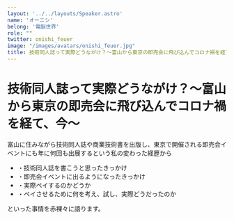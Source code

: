 ```yaml
---
layout: '../../layouts/Speaker.astro'
name: 'オーニシ'
belong: '電脳世界'
role: ""
twitter: onishi_feuer
image: "/images/avatars/onishi_feuer.jpg"
title: 技術同人誌って実際どうながけ？～富山から東京の即売会に飛び込んでコロナ禍を経て、今～
---
```


# 技術同人誌って実際どうながけ？～富山から東京の即売会に飛び込んでコロナ禍を経て、今～

富山に住みながら技術同人誌や商業技術書を出版し、東京で開催される即売会イベントにも年に何回も出展するという私の変わった経歴から

- ・技術同人誌を書こうと思ったきっかけ
- ・即売会イベントに出るようになったきっかけ
- ・実際ペイするのかどうか
- ・ペイさせるために何を考え、試し、実際どうだったのか

といった事情を赤裸々に語ります。
